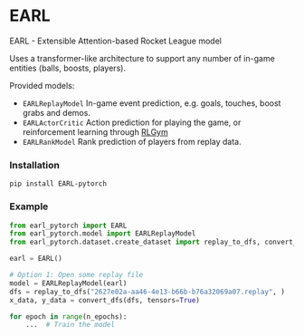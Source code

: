 # EARL
EARL - Extensible Attention-based Rocket League model

Uses a transformer-like architecture to support any number of in-game entities (balls, boosts, players).

Provided models:
- `EARLReplayModel`
  In-game event prediction, e.g. goals, touches, boost grabs and demos.
- `EARLActorCritic`
  Action prediction for playing the game, or reinforcement learning through [RLGym](https://github.com/lucas-emery/rocket-league-gym)
- `EARLRankModel`
  Rank prediction of players from replay data.

### Installation
```
pip install EARL-pytorch
```

### Example
```python
from earl_pytorch import EARL
from earl_pytorch.model import EARLReplayModel
from earl_pytorch.dataset.create_dataset import replay_to_dfs, convert_dfs

earl = EARL()

# Option 1: Open some replay file
model = EARLReplayModel(earl)
dfs = replay_to_dfs("2627e02a-aa46-4e13-b66b-b76a32069a07.replay", )
x_data, y_data = convert_dfs(dfs, tensors=True)

for epoch in range(n_epochs):
    ...  # Train the model
```
